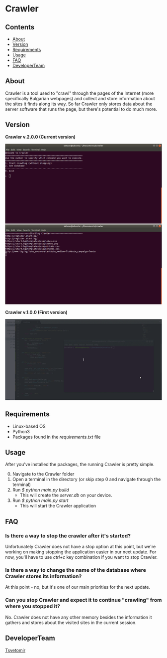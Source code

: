 # Crawler

## Contents
- [About](#about)
- [Version](#version)
- [Requirements](#requirements)
- [Usage](#usage)
- [FAQ](#faq)
- [DeveloperTeam](#developerteam)

## About
Crawler is a tool used to "crawl" through the pages of the Internet 
(more specifically Bulgarian webpages) and collect and store information 
about the sites it finds along its way.
So far Crawler only stores data about the server software that runs the 
page, but there's potential to do much more.

## Version
**Crawler v.2.0.0 (Current version)**

<img src ="images/crawler_menu.png">
<img src ="images/crawler_start.png">

**Crawler v.1.0.0 (First version)**

<img src ="images/crawler.gif">

## Requirements
- Linux-based OS
- Python3
- Packages found in the *requirements.txt* file

## Usage
After you've installed the packages, the running Crawler is pretty simple.

0. Navigate to the Crawler folder
1. Open a terminal in the directory 
   (or skip step 0 and navigate through the terminal)
2. Run *$ python main.py build*
   - This will create the *server.db* on your device.
3. Run *$ python main.py start*
   - This will start the Crawler application 


## FAQ
### Is there a way to stop the crawler after it's started?
Unfortunately Crawler does not have a stop option at this point,
but we're working on making stopping the application easier in
our next update.
For now, you'll have to use *ctrl+c* key combination if you want
to stop Crawler.

### Is there a way to change the name of the database where Crawler stores its information? 
At this point - no, but it's one of our main priorities for the next update.

### Can you stop Crawler and expect it to continue "crawling" from where you stopped it?
No. Crawler does not have any other memory besides the information it gathers and stores
about the visited sites in the current session.

## DeveloperTeam

[Tsvetomir](https://github.com/TsvetomirTsvetkov)
